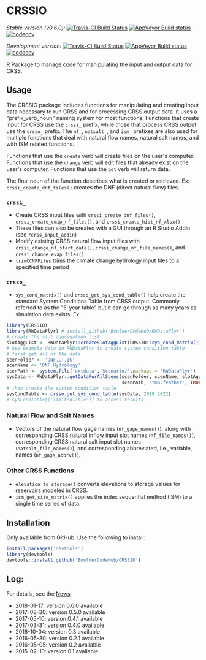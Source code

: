 
<!-- README.md is generated from README.Rmd. Please edit that file -->
CRSSIO
======

*Stable version (v0.6.0):* [![Travis-CI Build Status](https://travis-ci.org/BoulderCodeHub/CRSSIO.svg?branch=master)](https://travis-ci.org/BouldercodeHub/CRSSIO) [![AppVeyor Build status](https://ci.appveyor.com/api/projects/status/tkbmrk4hosv96rin?svg=true)](https://ci.appveyor.com/project/BoulderCodeHub/crssio) [![codecov](https://codecov.io/gh/BoulderCodeHub/CRSSIO/branch/master/graphs/badge.svg)](https://codecov.io/gh/BoulderCodeHub/CRSSIO)

*Development version:* [![Travis-CI Build Status](https://travis-ci.org/rabutler/CRSSIO.svg?branch=master)](https://travis-ci.org/rabutler/CRSSIO) [![AppVeyor Build status](https://ci.appveyor.com/api/projects/status/88fep06n341s4kdb?svg=true)](https://ci.appveyor.com/project/BoulderCodeHub/crssio-kvvpl) [![codecov](https://codecov.io/gh/rabutler/CRSSIO/branch/master/graphs/badge.svg)](https://codecov.io/gh/rabutler/CRSSIO)

R Package to manage code for manipulating the input and output data for CRSS.

Usage
-----

The CRSSIO package includes functions for manipulating and creating input data necessary to run CRSS and for processing CRSS output data. It uses a "prefix\_verb\_noun" naming system for most functions. Functions that create input for CRSS use the `crssi_` prefix, while those that process CRSS output use the `crsso_` prefix. The `nf_`, `natsalt_`, and `ism_` prefixes are also used for multiple functions that deal with natural flow names, natural salt names, and with ISM related functions.

Functions that use the `create` verb will create files on the user's computer. Functions that use the `change` verb will edit files that already exist on the user's computer. Functions that use the `get` verb will return data.

The final noun of the function describes what is created or retrieved. Ex: `crssi_create_dnf_files()` creates the DNF (direct natural flow) files.

### `crssi_`

-   Create CRSS input files with `crssi_create_dnf_files()`, `crssi_create_cmip_nf_files()`, and `crssi_create_hist_nf_xlsx()`
-   These files can also be created with a GUI through an R Studio Addin (see `?crss_input_addin`)
-   Modify existing CRSS natural flow input files with `crssi_change_nf_start_date()`, `crssi_change_nf_file_names()`, and `crssi_change_evap_files()`
-   `trimCCNFFiles` trims the climate change hydrology input files to a specified time period

### `crsso_`

-   `sys_cond_matrix()` and `crsso_get_sys_cond_table()` help create the standard System Conditions Table from CRSS output. Commonly referred to as the "5-year table" but it can go through as many years as simulation data exists. Ex:

``` r
library(CRSSIO)
library(RWDataPlyr) # install_github("BoulderCodeHub/RWDataPlyr")
# create the slot aggregation list
slotAggList <- RWDataPlyr::createSlotAggList(CRSSIO::sys_cond_matrix())
# use example data in RWDataPlyr to create system condition table
# first get all of the data
scenFolder <- 'DNF,CT,IG'
scenName <- 'DNF Hydrology'
scenPath <- system.file('extdata','Scenario/',package = 'RWDataPlyr')
sysData <- RWDataPlyr::getDataForAllScens(scenFolder, scenName, slotAggList,
                                          scenPath, 'tmp.feather', TRUE)
# then create the system condition table
sysCondTable <- crsso_get_sys_cond_table(sysData, 2018:2022)
# sysCondTable[['limitedTable']] to access results
```

### Natural Flow and Salt Names

-   Vectors of the natural flow gage names (`nf_gage_names()`), along with corresponding CRSS natural inflow input slot names (`nf_file_names()`), corresponding CRSS natural salt input slot names (`natsalt_file_names()`), and corresponding abbreviated, i.e., variable, names (`nf_gage_abbrv()`).

### Other CRSS Functions

-   `elevation_to_storage()` converts elevations to storage values for reservoirs modeled in CRSS.
-   `ism_get_site_matrix()` applies the index sequential method (ISM) to a single time series of data.

Installation
------------

Only available from GitHub. Use the following to install:

``` r
install.packages('devtools')
library(devtools)
devtools::install_github('BoulderCodeHub/CRSSIO')
```

Log:
----

For details, see the [News](NEWS.md)

-   2018-01-17: version 0.6.0 available
-   2017-08-30: version 0.5.0 available
-   2017-05-10: version 0.4.1 available
-   2017-03-31: version 0.4.0 available
-   2016-10-04: version 0.3 available
-   2016-05-30: version 0.2.1 available
-   2016-05-05: version 0.2 available
-   2015-02-10: version 0.1 available
